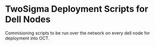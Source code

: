 # TwoSigma Deployment Scripts for Dell Nodes #

Commisioning scripts to be run over the network on every dell node for deployment into OCT.